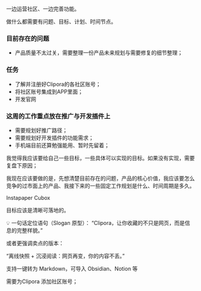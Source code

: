
一边运营社区、一边完善功能。

做什么都需要有问题、目标、计划、时间节点。


### 目前存在的问题
- 产品质量不太过关，需要整理一份产品未来规划与需要修复的细节整理；


### 任务
- 了解并注册好Clipora的各社区账号；
- 将社区账号集成到APP里面；
- 开发官网


### 这周的工作重点放在推广与开发插件上
- 需要规划好推广路径；
- 需要规划好开发插件的功能需求；
- 手机端目前还算勉强能用、暂时先留着；











我觉得我应该要给自己一些目标，一些具体可以实现的目标。如果没有实现，需要复盘下原因；

我现在应该要做的是，先想清楚目前存在的问题，产品的核心价值，我应该要怎么竞争的过市面上的产品、我接下来的一些固定工作规划是什么、时间周期是多久。

Instapaper   Cubox 

目标应该是清晰可落地的。



💡 一句话定位语句（Slogan 原型）：
“Clipora，让你收藏的不只是网页，而是信息的完整样貌。”

或者更强调卖点的版本：

“离线快照 + 沉浸阅读：网页再变，你的内容不丢。”



支持一键转为 Markdown，可导入 Obsidian、Notion 等

需要为Clipora 添加社区账号；

